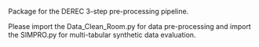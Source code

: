 Package for the DEREC 3-step pre-processing pipeline.

Please import the Data_Clean_Room.py for data pre-processing and import the SIMPRO.py for multi-tabular synthetic data evaluation.
